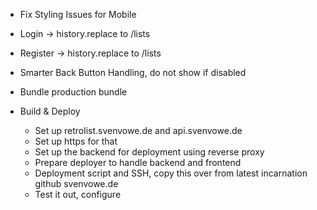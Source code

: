 -   Fix Styling Issues for Mobile
-   Login -> history.replace to /lists
-   Register -> history.replace to /lists
-   Smarter Back Button Handling, do not show if disabled
-   Bundle production bundle

-   Build & Deploy
    -   Set up retrolist.svenvowe.de and api.svenvowe.de
    -   Set up https for that
    -   Set up the backend for deployment using reverse proxy
    -   Prepare deployer to handle backend and frontend
    -   Deployment script and SSH, copy this over from latest incarnation github svenvowe.de
    -   Test it out, configure

